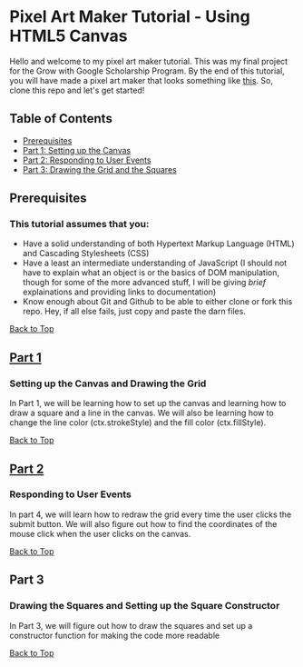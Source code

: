 # Pixel Art Maker Tutorial - Using HTML5 Canvas

Hello and welcome to my  pixel art maker tutorial. This was my final project for the Grow with Google Scholarship Program. By the end of this tutorial, you will have made a pixel art maker that looks something like [this](https://arhillis.github.io/pixelArt.html). So, clone this repo and let's get started!

## Table of Contents

* [Prerequisites](#prerequisites)
* [Part 1: Setting up the Canvas](#part-1)
* [Part 2: Responding to User Events](#part-2)
* [Part 3: Drawing the Grid and the Squares](#part-3)

## Prerequisites
### This tutorial assumes that you:

* Have a solid understanding of both Hypertext Markup Language (HTML) and Cascading Stylesheets (CSS)
* Have a least an intermediate understanding of JavaScript (I should not have to explain what an object is or the basics of DOM manipulation, though for some of the more advanced stuff, I will be giving _brief_ explainations and providing links to documentation)
* Know enough about Git and Github to be able to either clone or fork this repo. Hey, if all else fails, just copy and paste the darn files.

[Back to Top](#table-of-contents)

## [Part 1](Part1/part1.md)
### Setting up the Canvas and Drawing the Grid

In Part 1, we will be learning how to set up the canvas and learning how to draw a square and a line in the canvas. We will also be learning how to change the line color (ctx.strokeStyle) and the fill color (ctx.fillStyle).

[Back to Top](#table-of-contents)

## [Part 2](Part2/part2.md)
### Responding to  User Events
In part 4, we will learn how to redraw the grid every time the user clicks the submit button. We will also figure out how to find the coordinates of the mouse click when the user clicks on the canvas.

[Back to Top](#table-of-contents)

## Part 3
### Drawing the Squares and Setting up the Square Constructor

In Part 3, we will figure out how to draw the squares and set up a constructor function for making the code more readable

[Back to Top](#table-of-contents)

